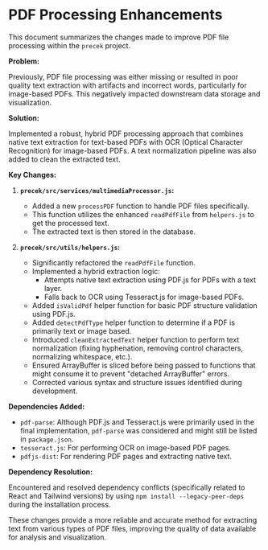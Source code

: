 # PDF Processing Enhancements

This document summarizes the changes made to improve PDF file processing within the `precek` project.

**Problem:**

Previously, PDF file processing was either missing or resulted in poor quality text extraction with artifacts and incorrect words, particularly for image-based PDFs. This negatively impacted downstream data storage and visualization.

**Solution:**

Implemented a robust, hybrid PDF processing approach that combines native text extraction for text-based PDFs with OCR (Optical Character Recognition) for image-based PDFs. A text normalization pipeline was also added to clean the extracted text.

**Key Changes:**

1.  **`precek/src/services/multimediaProcessor.js`:**
    *   Added a new `processPDF` function to handle PDF files specifically.
    *   This function utilizes the enhanced `readPdfFile` from `helpers.js` to get the processed text.
    *   The extracted text is then stored in the database.

2.  **`precek/src/utils/helpers.js`:**
    *   Significantly refactored the `readPdfFile` function.
    *   Implemented a hybrid extraction logic:
        *   Attempts native text extraction using PDF.js for PDFs with a text layer.
        *   Falls back to OCR using Tesseract.js for image-based PDFs.
    *   Added `isValidPdf` helper function for basic PDF structure validation using PDF.js.
    *   Added `detectPdfType` helper function to determine if a PDF is primarily text or image based.
    *   Introduced `cleanExtractedText` helper function to perform text normalization (fixing hyphenation, removing control characters, normalizing whitespace, etc.).
    *   Ensured ArrayBuffer is sliced before being passed to functions that might consume it to prevent "detached ArrayBuffer" errors.
    *   Corrected various syntax and structure issues identified during development.

**Dependencies Added:**

*   `pdf-parse`: Although PDF.js and Tesseract.js were primarily used in the final implementation, `pdf-parse` was considered and might still be listed in `package.json`.
*   `tesseract.js`: For performing OCR on image-based PDF pages.
*   `pdfjs-dist`: For rendering PDF pages and extracting native text.

**Dependency Resolution:**

Encountered and resolved dependency conflicts (specifically related to React and Tailwind versions) by using `npm install --legacy-peer-deps` during the installation process.

These changes provide a more reliable and accurate method for extracting text from various types of PDF files, improving the quality of data available for analysis and visualization.